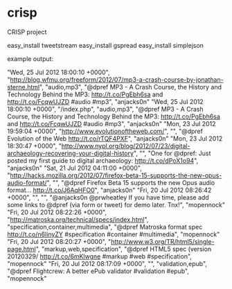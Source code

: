 crisp
=====

CRISP project

easy_install tweetstream
easy_install gspread
easy_install simplejson

example output:

"Wed, 25 Jul 2012 18:00:10 +0000", "http://blog.wfmu.org/freeform/2012/07/mp3-a-crash-course-by-jonathan-sterne.html", "audio,mp3", "@dpref MP3 - A Crash Course, the History and Technology Behind the MP3: http://t.co/PgEbh6sa and http://t.co/FcqwUJZD #audio #mp3", "anjacks0n"
"Wed, 25 Jul 2012 18:00:10 +0000", "/index.php", "audio,mp3", "@dpref MP3 - A Crash Course, the History and Technology Behind the MP3: http://t.co/PgEbh6sa and http://t.co/FcqwUJZD #audio #mp3", "anjacks0n"
"Mon, 23 Jul 2012 19:59:04 +0000", "http://www.evolutionoftheweb.com/", "", "@dpref Evolution of the Web http://t.co/rTQF4PXF", "anjacks0n"
"Mon, 23 Jul 2012 18:30:47 +0000", "http://www.nypl.org/blog/2012/07/23/digital-archaeology-recovering-your-digital-history", "", "One for @dpref: Just posted my first guide to digital archaeology: http://t.co/dPoX1o94", "anjacks0n"
"Sat, 21 Jul 2012 04:11:00 +0000", "http://hacks.mozilla.org/2012/07/firefox-beta-15-supports-the-new-opus-audio-format/", "", "@dpref Firefox Beta 15 supports the new Opus audio format... http://t.co/J6AqHFO0", "anjacks0n"
"Fri, 20 Jul 2012 08:26:42 +0000", "", "", "@anjacks0n @prwheatley If you have time, please add some links to @dpref (via form or tweet) for demo later. Tnx!", "mopennock"
"Fri, 20 Jul 2012 08:22:26 +0000", "http://matroska.org/technical/specs/index.html", "specification,container,multimedia", "@dpref Matroska format spec http://t.co/n6IinyZY #specification #container #multimedia", "mopennock"
"Fri, 20 Jul 2012 08:20:27 +0000", "http://www.w3.org/TR/html5/single-page.html", "markup,web,specification", "@dpref HTML5 spec (version 20120329/ http://t.co/6mKlwgne  #markup #web #specification", "mopennock"
"Fri, 20 Jul 2012 08:17:09 +0000", "", "validation,epub", "@dpref Flightcrew: A better ePub validator #validation #epub", "mopennock"


